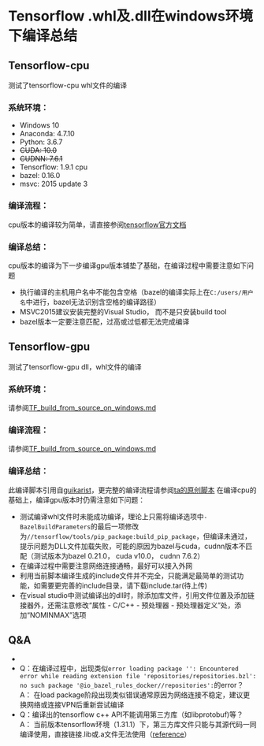 # Tensorflow .whl及.dll在windows环境下编译总结
## Tensorflow-cpu
测试了tensorflow-cpu whl文件的编译

### 系统环境：
* Windows 10
* Anaconda: 4.7.10
* Python: 3.6.7
* ~~CUDA: 10.0~~
* ~~CUDNN: 7.6.1~~
* Tensorflow: 1.9.1 cpu
* bazel: 0.16.0
* msvc: 2015 update 3

### 编译流程：
cpu版本的编译较为简单，请直接参阅[tensorflow官方文档](https://tensorflow.google.cn/install/source_windows "tensorflow官方文档")

### 编译总结：
cpu版本的编译为下一步编译gpu版本铺垫了基础，在编译过程中需要注意如下问题
* 执行编译的主机用户名中不能包含空格（bazel的编译实际上在`C:/users/用户名`中进行，bazel无法识别含空格的编译路径）
* MSVC2015建议安装完整的Visual Studio， 而不是只安装build tool
* bazel版本一定要注意匹配，过高或过低都无法完成编译

## Tensorflow-gpu
测试了tensorflow-gpu dll，whl文件的编译

### 系统环境：
请参阅[TF_build_from_source_on_windows.md](https://github.com/7oud/exp_build_win_tf/blob/master/TF_build_from_source_on_windows.md "TF_build_from_source_on_windows.md")

### 编译流程：
请参阅[TF_build_from_source_on_windows.md](https://github.com/7oud/exp_build_win_tf/blob/master/TF_build_from_source_on_windows.md "TF_build_from_source_on_windows.md")

### 编译总结：
此编译脚本引用自[guikarist](https://github.com/guikarist "guikarist")，更完整的编译流程请参阅[ta的原创脚本](https://github.com/guikarist/tensorflow-windows-build-script)
在编译cpu的基础上，编译gpu版本时仍需注意如下问题：
* 测试编译whl文件时未能成功编译，理论上只需将编译选项中`-BazelBuildParameters`的最后一项修改为`//tensorflow/tools/pip_package:build_pip_package`，但编译未通过，提示问题为DLL文件加载失败，可能的原因为bazel与cuda，cudnn版本不匹配（测试版本为bazel 0.21.0， cuda v10.0， cudnn 7.6.2）
* 在编译过程中需要注意网络连接通畅，最好可以接入外网
* 利用当前脚本编译生成的include文件并不完全，只能满足最简单的测试功能，如需要更完善的include目录，请下载include.tar(待上传)
* 在visual studio中测试编译出的dll时，除添加库文件，引用文件位置及添加链接器外，还需注意修改“属性 - C/C++ - 预处理器 - 预处理器定义”处，添加“NOMINMAX”选项

## Q&A
* 
* Q：在编译过程中，出现类似`error loading package '': Encountered error while reading extension file 'repositories/repositories.bzl': no such package '@io_bazel_rules_docker//repositories':`的error？
A： 在load package阶段出现类似错误通常原因为网络连接不稳定，建议更换网络或连接VPN后重新尝试编译
* Q：编译出的tensorflow c++ API不能调用第三方库（如libprotobuf)等？
A： 当前版本tensorflow环境（1.31.1）下，第三方库文件只能与其源代码一同编译使用，直接链接.lib或.a文件无法使用（[reference](https://github.com/guikarist/tensorflow-windows-build-script/issues/21)）

